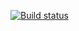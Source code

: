 [![Build status](https://ci.appveyor.com/api/projects/status/nmo649g0f5jxpbda?svg=true)](https://ci.appveyor.com/project/Artyel71/paternsone)
